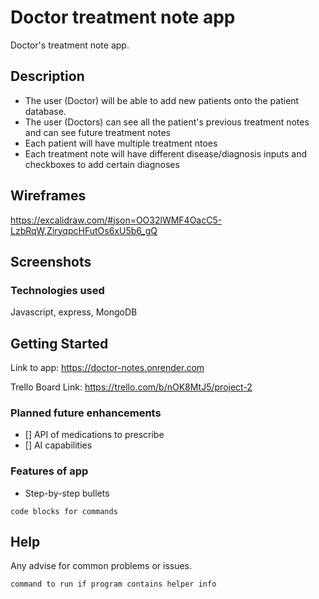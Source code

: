 # Doctor treatment note app

Doctor's treatment note app. 
## Description

* The user (Doctor) will be able to add new patients onto the patient database. 
* The user (Doctors) can see all the patient's previous treatment notes and can see future treatment notes
* Each patient will have multiple treatment ntoes
* Each treatment note will have different disease/diagnosis inputs and checkboxes to add certain diagnoses

## Wireframes
https://excalidraw.com/#json=OO32lWMF4OacC5-LzbRqW,ZiryqpcHFutOs6xU5b6_gQ

## Screenshots

### Technologies used

Javascript, express, MongoDB

## Getting Started

Link to app: 
https://doctor-notes.onrender.com

Trello Board Link: 
https://trello.com/b/nOK8MtJ5/project-2

### Planned future enhancements

- [] API of medications to prescribe
- [] AI capabilities 

### Features of app

* Step-by-step bullets
```
code blocks for commands
```

## Help

Any advise for common problems or issues.
```
command to run if program contains helper info
```
